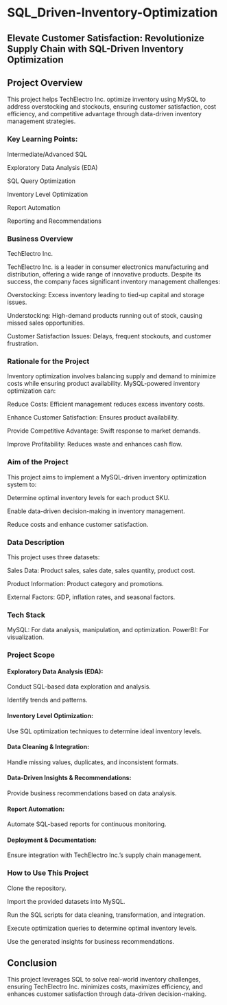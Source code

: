 # SQL_Driven-Inventory-Optimization
## Elevate Customer Satisfaction: Revolutionize Supply Chain with SQL-Driven Inventory Optimization

## Project Overview

This project helps TechElectro Inc. optimize inventory using MySQL to address overstocking and stockouts, ensuring customer satisfaction, cost efficiency, and competitive advantage through data-driven inventory management strategies.

### Key Learning Points:

Intermediate/Advanced SQL

Exploratory Data Analysis (EDA)

SQL Query Optimization

Inventory Level Optimization

Report Automation

Reporting and Recommendations

### Business Overview

TechElectro Inc.

TechElectro Inc. is a leader in consumer electronics manufacturing and distribution, offering a wide range of innovative products. Despite its success, the company faces significant inventory management challenges:

Overstocking: Excess inventory leading to tied-up capital and storage issues.

Understocking: High-demand products running out of stock, causing missed sales opportunities.

Customer Satisfaction Issues: Delays, frequent stockouts, and customer frustration.

### Rationale for the Project

Inventory optimization involves balancing supply and demand to minimize costs while ensuring product availability. MySQL-powered inventory optimization can:

Reduce Costs: Efficient management reduces excess inventory costs.

Enhance Customer Satisfaction: Ensures product availability.

Provide Competitive Advantage: Swift response to market demands.

Improve Profitability: Reduces waste and enhances cash flow.

### Aim of the Project

This project aims to implement a MySQL-driven inventory optimization system to:

Determine optimal inventory levels for each product SKU.

Enable data-driven decision-making in inventory management.

Reduce costs and enhance customer satisfaction.

### Data Description

This project uses three datasets:

Sales Data: Product sales, sales date, sales quantity, product cost.

Product Information: Product category and promotions.

External Factors: GDP, inflation rates, and seasonal factors.

### Tech Stack

MySQL: For data analysis, manipulation, and optimization.
PowerBI: For visualization.

### Project Scope

#### Exploratory Data Analysis (EDA):

Conduct SQL-based data exploration and analysis.

Identify trends and patterns.

#### Inventory Level Optimization:

Use SQL optimization techniques to determine ideal inventory levels.

#### Data Cleaning & Integration:

Handle missing values, duplicates, and inconsistent formats.

#### Data-Driven Insights & Recommendations:

Provide business recommendations based on data analysis.

#### Report Automation:

Automate SQL-based reports for continuous monitoring.

#### Deployment & Documentation:

Ensure integration with TechElectro Inc.’s supply chain management.

### How to Use This Project

Clone the repository.

Import the provided datasets into MySQL.

Run the SQL scripts for data cleaning, transformation, and integration.

Execute optimization queries to determine optimal inventory levels.

Use the generated insights for business recommendations.

## Conclusion

This project leverages SQL to solve real-world inventory challenges, ensuring TechElectro Inc. minimizes costs, maximizes efficiency, and enhances customer satisfaction through data-driven decision-making.

